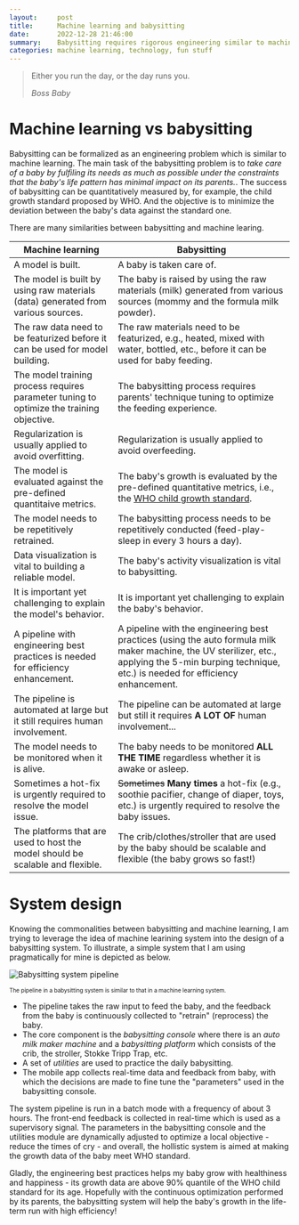 ```yaml
---
layout:     post
title:      Machine learning and babysitting
date:       2022-12-28 21:46:00
summary:    Babysitting requires rigorous engineering similar to machine learning. 
categories: machine learning, technology, fun stuff
---
```


<blockquote>
  <p>Either you run the day, or the day runs you.</p>
  <footer><cite title="Boss Baby">Boss Baby</cite></footer>
</blockquote>

# Machine learning vs babysitting

Babysitting can be formalized as an engineering problem which is similar to
machine learning. The main task of the babysitting problem is to *take care of a
baby by fulfiling its needs as much as possible under the constraints that the
baby's life pattern has minimal impact on its parents.*. The success of
babysitting can be quantitatively measured by, for example, the child growth
standard proposed by WHO. And the objective is to minimize the deviation between
the baby's data against the standard one.

There are many similarities between babysitting and machine learing.

| Machine learning                                                                         | Babysitting                                                                                                                                                                                           |
| ---------------------------------------------------------------------------------------- | ----------------------------------------------------------------------------------------------------------------------------------------------------------------------------------------------------- |
| A model is built.                                                                        | A baby is taken care of.                                                                                                                                                                              |
| The model is built by using raw materials (data) generated from various sources.         | The baby is raised by using the raw materials (milk) generated from various sources (mommy and the formula milk powder).                                                                              |
| The raw data need to be featurized before it can be used for model building.             | The raw materials need to be featurized, e.g., heated, mixed with water, bottled, etc., before it can be used for baby feeding.                                                                       |
| The model training process requires parameter tuning to optimize the training objective. | The babysitting process requires parents' technique tuning to optimize the feeding experience.                                                                                                        |
| Regularization is usually applied to avoid overfitting.                                  | Regularization is usually applied to avoid overfeeding.                                                                                                                                               |
| The model is evaluated against the pre-defined quantitaive metrics.                      | The baby's growth is evaluated by the pre-defined quantitative metrics, i.e., the [WHO child growth standard](https://www.who.int/tools/child-growth-standards).                                      |
| The model needs to be repetitively retrained.                                            | The babysitting process needs to be repetitively conducted (feed-play-sleep in every 3 hours a day).                                                                                                  |
| Data visualization is vital to building a reliable model.                                | The baby's activity visualization is vital to babysitting.                                                                                                                                            |
| It is important yet challenging to explain the model's behavior.                         | It is important yet challenging to explain the baby's behavior.                                                                                                                                       |
| A pipeline with engineering best practices is needed for efficiency enhancement.         | A pipeline with the engineering best practices (using the auto formula milk maker machine, the UV sterilizer, etc., applying the 5-min burping technique, etc.) is needed for efficiency enhancement. |
| The pipeline is automated at large but it still requires human involvement.              | The pipeline can be automated at large but still it requires **A LOT OF** human involvement...                                                                                                        |
| The model needs to be monitored when it is alive.                                        | The baby needs to be monitored **ALL THE TIME** regardless whether it is awake or asleep.                                                                                                             |
| Sometimes a hot-fix is urgently required to resolve the model issue.                     | ~~Sometimes~~ **Many times** a hot-fix (e.g., soothie pacifier, change of diaper, toys, etc.) is urgently required to resolve the baby issues.                                                        |
| The platforms that are used to host the model should be scalable and flexible.           | The crib/clothes/stroller that are used by the baby should be scalable and flexible (the baby grows so fast!)                                                                                         |

# System design

Knowing the commonalities between babysitting and machine learning, I am trying
to leverage the idea of machine learining system into the design of a
babysitting system. To illustrate, a simple system that I am using pragmatically
for mine is depicted as below.

![Babysitting system
pipeline](https://yueguoguo.github.io/images/babysitting_pipeline.png) 

<font size="1"> The pipeline in a babysitting system is similar to that in a
machine learning system. </font>

* The pipeline takes the raw input to feed the baby, and the feedback from the
  baby is continuously collected to "retrain" (reprocess) the baby. 
* The core component is the *babysitting console* where there is an *auto milk
  maker machine* and a *babysitting platform* which consists of the crib, the
  stroller, Stokke Tripp Trap, etc. 
* A set of *utilities* are used to practice the daily babysitting.
* The mobile app collects real-time data and feedback from baby, with which the
  decisions are made to fine tune the "parameters" used in the babysitting
  console. 

The system pipeline is run in a batch mode with a frequency of about 3 hours.
The front-end feedback is collected in real-time which is used as a supervisory
signal. The parameters in the babysitting console and the utilities module are
dynamically adjusted to optimize a local objective - reduce the times of cry -
and overall, the hollistic system is aimed at making the growth data of the baby
meet WHO standard. 

Gladly, the engineering best practices helps my baby grow with healthiness and
happiness - its growth data are above 90% quantile of the WHO child standard for
its age. Hopefully with the continuous optimization performed by its parents,
the babysitting system will help the baby's growth in the life-term run with
high efficiency! 